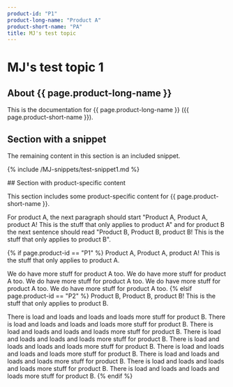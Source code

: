 ```yaml
---
product-id: "P1" 
product-long-name: "Product A" 
product-short-name: "PA" 
title: MJ's test topic
---
```

# MJ's test topic 1

## About {{ page.product-long-name }}

This is the documentation for {{ page.product-long-name }} ({{ page.product-short-name }}).

## Section with a snippet

The remaining content in this section is an included snippet.

{% include /MJ-snippets/test-snippet1.md %}

## Section with product-specific content

This section includes some product-specific content for {{ page.product-short-name }}. 

For product A, the next paragraph should start "Product A, Product A, product A! This is the stuff that only applies to product A" and for product B the next sentence should read "Product B, Product B, product B! This is the stuff that only applies to product B".

{% if page.product-id == "P1" %}
  Product A, Product A, product A! This is the stuff that only applies to product A.

  We do have more stuff for product A too. We do have more stuff for product A too. We do have more stuff for product A too. We do have more stuff for product A too. We do have more stuff for product A too.
{% elsif page.product-id == "P2" %}
  Product B, Product B, product B! This is the stuff that only applies to product B.

  There is load and loads and loads and loads more stuff for product B. There is load and loads and loads and loads more stuff for product B. There is load and loads and loads and loads more stuff for product B. There is load and loads and loads and loads more stuff for product B. There is load and loads and loads and loads more stuff for product B. There is load and loads and loads and loads more stuff for product B. There is load and loads and loads and loads more stuff for product B. There is load and loads and loads and loads more stuff for product B. There is load and loads and loads and loads more stuff for product B.
{% endif %}

